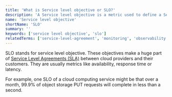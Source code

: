 ```yaml
---
title: 'What is Service level objective or SLO?'
description: 'A Service level objective is a metric used to define a Service level agreement.'
name: 'Service level objective'
shortName: 'SLO'
summary: ''
keywords: ['service level objective', 'slo']
relatedTerms: ['service-level-agreement', 'monitoring', 'observability']
---
```


SLO stands for service level objective. These objectives make a huge part of [Service Level Agreements (SLA)](#service-level-agreement 'What is a Service level agreement?') between cloud providers and their customers. They are usually metrics like availability, response time or latency.

For example, one SLO of a cloud computing service might be that over a month, 99.9% of object storage PUT requests will complete in less than a second.
